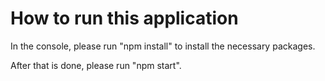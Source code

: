 # How to run this application

In the console, please run "npm install" to install the necessary packages.

After that is done, please run "npm start".
